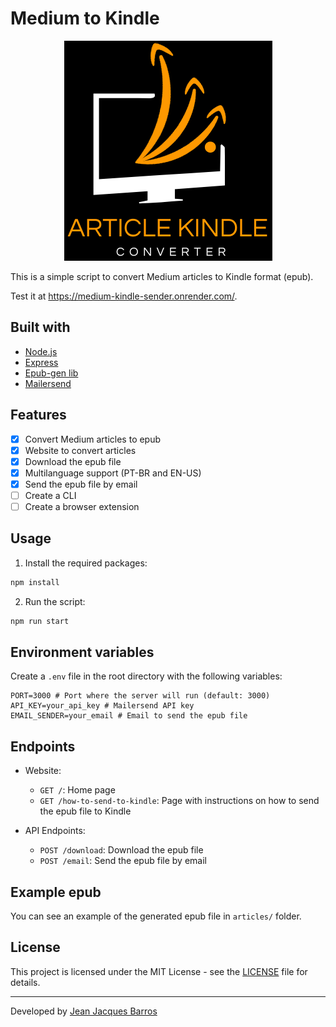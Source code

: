 # Medium to Kindle

<div align="center">
    <a href="https://medium-kindle-sender.onrender.com/" target="_blank"><img src="./src/static/img/ArticleKindleConverter.png" alt="Logo Project"/></a>
</div>

This is a simple script to convert Medium articles to Kindle format (epub).

Test it at <https://medium-kindle-sender.onrender.com/>.

## Built with

- [Node.js](https://nodejs.org/)
- [Express](https://expressjs.com/)
- [Epub-gen lib](https://github.com/cyrilis/epub-gen)
- [Mailersend](https://github.com/mailersend/mailersend-nodejs)

## Features

- [x] Convert Medium articles to epub
- [x] Website to convert articles
- [x] Download the epub file
- [x] Multilanguage support (PT-BR and EN-US)
- [x] Send the epub file by email
- [ ] Create a CLI
- [ ] Create a browser extension

## Usage

1. Install the required packages:

```bash
npm install
```

2. Run the script:

```bash
npm run start
```

## Environment variables

Create a `.env` file in the root directory with the following variables:

``` env
PORT=3000 # Port where the server will run (default: 3000)
API_KEY=your_api_key # Mailersend API key
EMAIL_SENDER=your_email # Email to send the epub file
```

## Endpoints

- Website:
  - `GET /`: Home page
  - `GET /how-to-send-to-kindle`: Page with instructions on how to send the epub file to Kindle

- API Endpoints:
  - `POST /download`: Download the epub file
  - `POST /email`: Send the epub file by email

## Example epub

You can see an example of the generated epub file in `articles/` folder.

## License

This project is licensed under the MIT License - see the [LICENSE](LICENSE) file for details.

---

Developed by [Jean Jacques Barros](https://github.com/jjeanjacques10)
